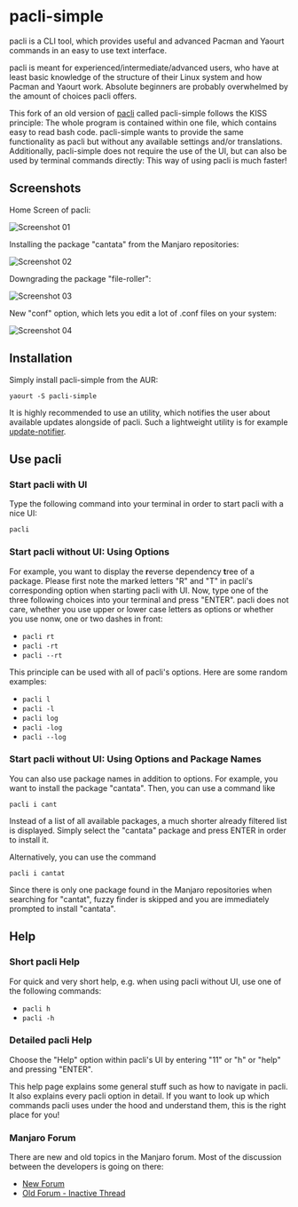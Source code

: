 # pacli-simple

pacli is a CLI tool, which provides useful and advanced Pacman and Yaourt commands in an easy to use text interface. 

pacli is meant for experienced/intermediate/advanced users, who have at least basic knowledge of the structure of their Linux system and how Pacman and Yaourt work. Absolute beginners are probably overwhelmed by the amount of choices pacli offers.

This fork of an old version of [pacli](https://github.com/Manjaro-Pek/pacli/tree/f98e9226eb75ea00217481f436399328fe73d3ae) called pacli-simple follows the KISS principle: The whole program is contained within one file, which contains easy to read bash code. pacli-simple wants to provide the same functionality as pacli but without any available settings and/or translations. Additionally, pacli-simple does not require the use of the UI, but can also be used by terminal commands directly: This way of using pacli is much faster!


## Screenshots

Home Screen of pacli:

![Screenshot 01](http://s18.postimg.org/8dz7xjlzt/screen.png)


Installing the package "cantata" from the Manjaro repositories:

![Screenshot 02](http://s32.postimg.org/50okof26t/pacli_simple2.gif)


Downgrading the package "file-roller":

![Screenshot 03](http://i.imgur.com/kKzqbSl.png)


New "conf" option, which lets you edit a lot of .conf files on your system:

![Screenshot 04](https://s18.postimg.org/5jgervr7t/conf.png)


## Installation

Simply install pacli-simple from the AUR:
```
yaourt -S pacli-simple
```

It is highly recommended to use an utility, which notifies the user about available updates alongside of pacli. Such a lightweight utility is for example [update-notifier](https://github.com/Chrysostomus/update-notifier).


## Use pacli

### Start pacli with UI
Type the following command into your terminal in order to start pacli with a nice UI:
```
pacli
```

### Start pacli without UI: Using Options
For example, you want to display the **r**everse dependency **t**ree of a package. Please first note the marked letters "R" and "T" in pacli's corresponding option when starting pacli with UI.
Now, type one of the three following choices into your terminal and press "ENTER". pacli does not care, whether you use upper or lower case letters as options or whether you use nonw, one or two dashes in front:
- `pacli rt`
- `pacli -rt`
- `pacli --rt`

This principle can be used with all of pacli's options. Here are some random examples:
- `pacli l`
- `pacli -l`
- `pacli log`
- `pacli -log`
- `pacli --log`

### Start pacli without UI: Using Options and Package Names

You can also use package names in addition to options. For example, you want to install the package "cantata". Then, you can use a command like
```
pacli i cant
```
Instead of a list of all available packages, a much shorter already filtered list is displayed. Simply select the "cantata" package and press ENTER in order to install it.


Alternatively, you can use the command
```
pacli i cantat
```
Since there is only one package found in the Manjaro repositories when searching for "cantat", fuzzy finder is skipped and you are immediately prompted to install "cantata".


## Help

### Short pacli Help
For quick and very short help, e.g. when using pacli without UI, use one of the following commands:
- `pacli h`
- `pacli -h`

### Detailed pacli Help
Choose the "Help" option within pacli's UI by entering "11" or "h" or "help" and pressing "ENTER".

This help page explains some general stuff such as how to navigate in pacli. It also explains every pacli option in detail. If you want to look up which commands pacli uses under the hood and understand them, this is the right place for you!

### Manjaro Forum
There are new and old topics in the Manjaro forum. Most of the discussion between the developers is going on there:
 - [New Forum](https://forum.manjaro.org/t/pacli-simple-a-simple-bash-frontend-for-pacman-and-yaourt/677)
 - [Old Forum - Inactive Thread](https://classicforum.manjaro.org/index.php?topic=21399.0)
